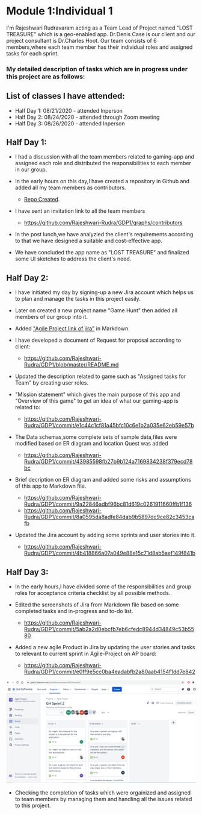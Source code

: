 # Module 1:Individual 1

I'm Rajeshwari Rudravaram acting as a Team Lead of Project named "LOST TREASURE" which is a geo-enabled app.
Dr.Denis Case is our client and our project consultant is Dr.Charles Hoot.
Our team consists of 6 members,where each team member has their individual roles and assigned tasks for each sprint.

### My detailed description of tasks which are in progress under this project are as follows:

## List of classes I have attended:
* Half Day 1: 08/21/2020 - attended Inperson
* Half Day 2: 08/24/2020 - attended through Zoom meeting
* Half Day 3: 08/26/2020 - attended Inperson

## Half Day 1: 

* I had a discussion with all the team members related to gaming-app and assigned each role and distributed the responsibilities to each member in our group.
* In the early hours on this day,I have created a repository in Github and added all my team members as contributors.
     * [Repo Created](https://github.com/Rajeshwari-Rudra/GDP1/tree/6ceace582c1642ba8d4a858f42db31013bdb9d5e).

* I have sent an invitation link to all the team members
   * https://github.com/Rajeshwari-Rudra/GDP1/graphs/contributors
* In the post lunch,we have analyzied the client's requirements according to that we have designed a suitable and cost-effective app.
* We have concluded the app name as "LOST TREASURE" and finalized some UI sketches to address the client's need.
   
   
## Half Day 2:

* I have initiated my day by signing-up a new Jira account which helps us to plan and manage the tasks in this project easily.
* Later on created a new project name "Game Hunt" then added all members of our group into it.
* Added ["Agile Project link of jira"](https://github.com/Rajeshwari-Rudra/GDP1/commit/e1c44c1cf81a45bfc10c6e1b2a035e62eb59e57b) in Markdown.
* I have developed a document of Request for proposal according to client:

    * https://github.com/Rajeshwari-Rudra/GDP1/blob/master/README.md
             
* Updated the description related to game such as "Assigned tasks for Team" by creating user roles.
* "Mission statement" which gives the main purpose of this app and "Overview of this game" to get an idea of what our gaming-app is related to:

    * https://github.com/Rajeshwari-Rudra/GDP1/commit/e1c44c1cf81a45bfc10c6e1b2a035e62eb59e57b
         
* The Data schemas,some complete sets of sample data,files were modified based on ER diagram and location Quest was added 

    * https://github.com/Rajeshwari-Rudra/GDP1/commit/43985598fb27b9b124a7169834238f379ecd78bc
        
* Brief decription on ER diagram and added some risks and assumptions of this app to Markdown file.

     * https://github.com/Rajeshwari-Rudra/GDP1/commit/9a22846adbf96bc81d619c0261911660ffb1f136
     * https://github.com/Rajeshwari-Rudra/GDP1/commit/8a0595da8adfe84dab9b5897dc9ce82c3453cafb
     
 *  Updated the Jira account by adding some sprints and user stories into it.
 
       * https://github.com/Rajeshwari-Rudra/GDP1/commit/4b418866a07a049e88e15c71d8ab5aef149f841b
   
  ## Half Day 3:
  
  * In the early hours,I have divided some of the responsibilities and group roles for acceptance criteria checklist by all possible methods.
  
  * Edited the screenshots of Jira from Markdown file based on some completed tasks and in-progress and to-do list.
  
       * https://github.com/Rajeshwari-Rudra/GDP1/commit/5ab2a2d0ebcfb7eb6cfedc8944d34849c53b5580
          
   * Added a new agile Product in Jira by updating the user stories and tasks to relevant to current sprint in Agile-Project on AP board:
   
        * https://github.com/Rajeshwari-Rudra/GDP1/commit/e0ff9e5cc0ba4eadabfb2a80aab4154f1dd7e842
    
   ![AP BOARD](APBoard.png)
   
 * Checking the completion of tasks which were orgainized and assigned to team members by managing them and handling all the issues related to this project.

